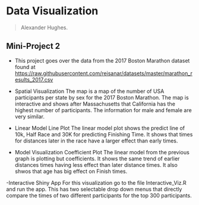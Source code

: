 # Data Visualization

> Alexander Hughes.

## Mini-Project 2

- This project goes over the data from the 2017 Boston Marathon dataset found at <https://raw.githubusercontent.com/reisanar/datasets/master/marathon_results_2017.csv>

- Spatial Visualization
The map is a map of the number of USA participants per state by sex for the 2017 Boston Marathon. The map is interactive and shows after Massachusetts that California has the highest number of participants. The information for male and female are very similar. 

- Linear Model Line Plot
The linear model plot shows the predict line of 10k, Half Race and 30K for predicting Finishing Time. It shows that times for distances later in the race have a larger effect than early times.

- Model Visualization Coefficient Plot
The linear model from the previous graph is plotting but coefficients. It shows the same trend of earlier distances times having less effect than later distance times. It also shwos that age has big effect on Finish times. 

-Interactive Shiny App
For this visualization go to the file Interactive_Viz.R and run the app. This has two selectable drop down menus that directly compare the times of two different participants for the top 300 participants.
